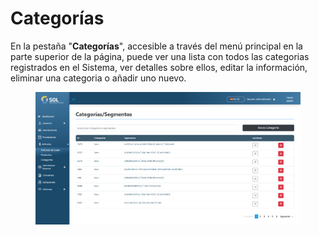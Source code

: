 # Categorías

En la pestaña "**Categorías**", accesible a través del menú principal en la parte superior de la página, puede ver una lista con todos las categorias registrados en el Sistema, ver detalles sobre ellos, editar la información, eliminar una categoria o añadir uno nuevo.

<figure><img src="../../../../.gitbook/assets/cat.png" alt=""><figcaption></figcaption></figure>
